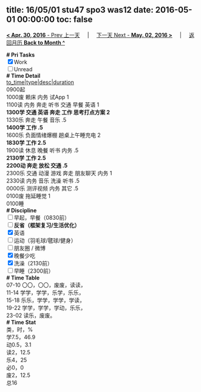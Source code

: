title: 16/05/01 stu47 spo3 was12
date: 2016-05-01 00:00:00
toc: false
---
[**< Apr. 30, 2016** - Prev 上一天](/lifelogs/2016/04/d30.html) &nbsp; &nbsp; | &nbsp; &nbsp; [下一天 Next - **May. 02, 2016 >**](/lifelogs/2016/05/d02.html) &nbsp; &nbsp; |  &nbsp; &nbsp; [返回月历 **Back to Month ^**](/lifelogs/2016/05/index.html)
<br/><div><b># Pri Tasks</b></div><div><input checked="true" type="checkbox"/>Work</div><div><input type="checkbox"/>Unread</div><div><b># Time Detail</b></div><div><u>to_time|type|desc|duration</u></div><div>0900起</div><div>1000废 赖床 内务 试App 1</div><div>1100读 内务 奔走 听书 交通 早餐 英语 1</div><div><b>1300学 交通 英语 奔走 工作 思考打点方案 2</b></div><div>1330乐 奔走 午餐 音乐 .5</div><div><b>1400学 工作 .5</b></div><div>1600乐 负面情绪爆棚 趟桌上午睡充电 2</div><div><b>1830学 工作 2.5</b></div><div>1900读 休息 晚餐 听书 内务 .5</div><div><b>2130学 工作 2.5</b></div><div><b>2200动 奔走 放松 交通 .5</b></div><div>2300乐 交通 动漫 游戏 奔走 朋友聊天 内务 1</div><div>2330读 内务 音乐 洗澡 听书 .5</div><div>0000乐 测评视频 内务 其它 .5</div><div>0100废 拖延睡觉 1</div><div>0100睡</div><div><b># Discipline</b></div><div><input type="checkbox"/>早起，早餐（0830前）</div><div><b><input type="checkbox"/></b><b>反省（框架复习/生活优化）</b></div><div><input checked="true" type="checkbox"/>英语</div><div><input type="checkbox"/>运动（羽毛球/毽球/健身）</div><div><input type="checkbox"/>朋友圈 / 微博</div><div><input checked="true" type="checkbox"/>晚餐少吃</div><div><input checked="true" type="checkbox"/>洗澡（2130前）</div><div><input type="checkbox"/>早睡（2300前）</div><div><b># Time Table</b></div><div>07-10 〇〇，〇〇，废废，读读，</div><div>11-14 学学，学学，乐学，乐乐，</div><div>15-18 乐乐，学学，学学，学读，</div><div>19-22 学学，学学，学动，乐乐，</div><div>23-02 读乐，废废。</div><div><b># Time Stat</b></div><div>类，时，%</div><div>学7.5，46.9</div><div>动0.5，3.1</div><div>读2，12.5</div><div>乐4，25</div><div>必0，0</div><div>废2，12.5</div><div>总16</div>